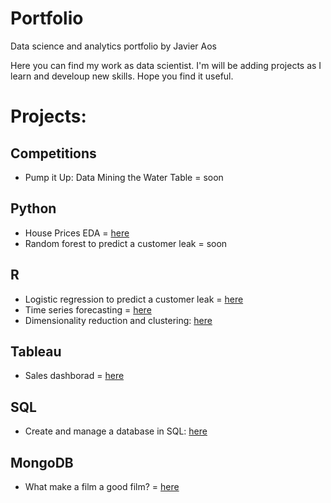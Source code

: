 # Portfolio
Data science and analytics portfolio by Javier Aos

Here you can find my work as data scientist. I'm will be adding projects as I learn and develoup new skills. Hope you find it useful.

# Projects:

## Competitions

* Pump it Up: Data Mining the Water Table = soon

## Python

* House Prices EDA = <a href="https://github.com/Javieraos/portfolio/blob/main/EDA.ipynb"> here </a>
* Random forest to predict a customer leak = soon

## R

* Logistic regression to predict a customer leak = <a href="https://github.com/Javieraos/portfolio/blob/main/Clients_leak.Rmd"> here </a>
* Time series forecasting = <a href="https://github.com/Javieraos/portfolio/blob/main/Time%20series%20forecasting.Rmd"> here </a>
* Dimensionality reduction and clustering: <a href="https://github.com/Javieraos/portfolio/blob/main/Dimensionality%20reduction%20and%20clustering.Rmd"> here </a>

## Tableau

* Sales dashborad = <a href="https://10ax.online.tableau.com/#/site/javieraosdev746090/views/Javier_Aos_Tarea/Dashboard?:iid=1"> here </a>

## SQL

* Create and manage a database in SQL: <a href="https://github.com/Javieraos/portfolio/blob/main/TAREA_SQL_JAVIER_AOS.sql"> here </a>

## MongoDB

* What make a film a good film? = <a href="https://github.com/Javieraos/portfolio/blob/main/movies_query.js"> here </a>
